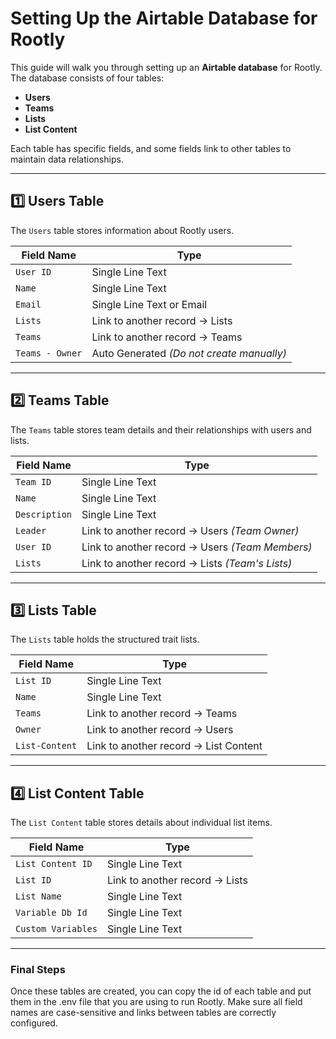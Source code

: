 # Setting Up the Airtable Database for Rootly  

This guide will walk you through setting up an **Airtable database** for Rootly. The database consists of four tables:  

- **Users**  
- **Teams**  
- **Lists**  
- **List Content**  

Each table has specific fields, and some fields link to other tables to maintain data relationships.  

---

## **1️⃣ Users Table**  
The `Users` table stores information about Rootly users.  

| Field Name       | Type                           |
|-----------------|-------------------------------|
| `User ID`       | Single Line Text              |
| `Name`          | Single Line Text              |
| `Email`         | Single Line Text or Email     |
| `Lists`         | Link to another record → Lists |
| `Teams`         | Link to another record → Teams |
| `Teams - Owner` | Auto Generated _(Do not create manually)_ |

---

## **2️⃣ Teams Table**  
The `Teams` table stores team details and their relationships with users and lists.  

| Field Name    | Type                               |
|--------------|-----------------------------------|
| `Team ID`    | Single Line Text                 |
| `Name`       | Single Line Text                 |
| `Description`| Single Line Text                 |
| `Leader`     | Link to another record → Users _(Team Owner)_  |
| `User ID`    | Link to another record → Users _(Team Members)_  |
| `Lists`      | Link to another record → Lists _(Team's Lists)_  |

---

## **3️⃣ Lists Table**  
The `Lists` table holds the structured trait lists.  

| Field Name     | Type                              |
|--------------|----------------------------------|
| `List ID`    | Single Line Text                |
| `Name`       | Single Line Text                |
| `Teams`      | Link to another record → Teams  |
| `Owner`      | Link to another record → Users  |
| `List-Content` | Link to another record → List Content |

---

## **4️⃣ List Content Table**  
The `List Content` table stores details about individual list items.  

| Field Name         | Type                              |
|-------------------|----------------------------------|
| `List Content ID` | Single Line Text                 |
| `List ID`        | Link to another record → Lists   |
| `List Name`      | Single Line Text                 |
| `Variable Db Id` | Single Line Text                 |
| `Custom Variables` | Single Line Text                 |

---

### **Final Steps**  
Once these tables are created, you can copy the id of each table and put them in the .env file that you are using to run Rootly. Make sure all field names are case-sensitive and links between tables are correctly configured.
